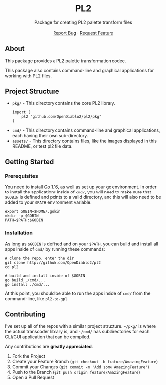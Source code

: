 <!-- PROJECT LOGO -->
<h1 align="center">PL2</h1>
<p align="center">
  Package for creating PL2 palette transform files
  <br />
  <br />
  <a href="https://github.com/OpenDiablo2/pl2/issues">Report Bug</a>
  ·
  <a href="https://github.com/OpenDiablo2/pl2/issues">Request Feature</a>
</p>

<!-- ABOUT THE PROJECT -->
## About

This package provides a PL2 palette transformation codec.

This package also contains command-line and graphical applications for working with PL2 files.

## Project Structure
* `pkg/` - This directory contains the core PL2 library.
    ```golang
   import (
        pl2 "github.com/OpenDiablo2/pl2/pkg"
  )
    ```
* `cmd/` - This directory contains command-line and graphical applications, each having their own sub-directory.
* `assets/` - This directory contains files, like the images displayed in this README, or test pl2 file data.

## Getting Started

### Prerequisites
You need to install [Go 1.16][golang], as well as set up your go environment.
In order to install the applications inside of `cmd/`, you will need to
make sure that `$GOBIN` is defined and points to a valid directory,
and this will also need to be added to your `$PATH` environment variable.
```shell
export GOBIN=$HOME/.gobin
mkdir -p $GOBIN
PATH=$PATH:$GOBIN
```

### Installation
As long as `$GOBIN` is defined and on your `$PATH`, you can build and install all apps inside of
`cmd/` by running these commands:

```shell
# clone the repo, enter the dir
git clone http://github.com/OpenDiablo2/pl2
cd pl2

# build and install inside of $GOBIN
go build ./cmd/...
go install ./cmd/...
```

At this point, you should be able to run the apps inside of `cmd/` from the command-line, like `pl2-to-gpl`.

<!-- CONTRIBUTING -->
## Contributing

I've set up all of the repos with a similar project structure. `~/pkg/` is where the actual
transcoder library is, and `~/cmd/` has subdirectories for each CLI/GUI application that can be
compiled.

Any contributions are **greatly appreciated**.

1. Fork the Project
2. Create your Feature Branch (`git checkout -b feature/AmazingFeature`)
3. Commit your Changes (`git commit -m 'Add some AmazingFeature'`)
4. Push to the Branch (`git push origin feature/AmazingFeature`)
5. Open a Pull Request

<!-- MARKDOWN LINKS & IMAGES -->
[dt1]: https://github.com/OpenDiablo2/dt1
[dc6]: https://github.com/OpenDiablo2/dc6
[dc6]: https://github.com/OpenDiablo2/dcc
[dat_palette]: https://github.com/OpenDiablo2/dat_palette
[ds1]: https://github.com/OpenDiablo2/ds1
[cof]: https://github.com/OpenDiablo2/cof
[golang]: https://golang.org/dl/